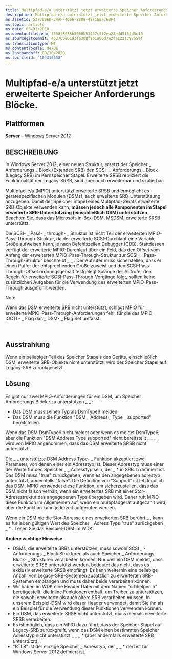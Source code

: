 ```yaml
---
title: Multipfad-e/a unterstützt jetzt erweiterte Speicher Anforderungs Blöcke.
description: Multipfad-e/a unterstützt jetzt erweiterte Speicher Anforderungs Blöcke.
ms.assetid: 5373D9ED-34AF-4D66-8888-49F1EBF768F4
ms.topic: article
ms.date: 05/31/2018
ms.openlocfilehash: f558f8088b5066b51447c5f2ea23edd5154d5c10
ms.sourcegitcommit: 46376be61d3fa308f9b1a06d7e2fa122a39755af
ms.translationtype: MT
ms.contentlocale: de-DE
ms.lasthandoff: 09/10/2020
ms.locfileid: "104316658"
---
```

# <a name="multipath-io-now-supports-extended-storage-request-blocks"></a>Multipfad-e/a unterstützt jetzt erweiterte Speicher Anforderungs Blöcke.

## <a name="platforms"></a>Plattformen

**Server** – Windows Server 2012 

## <a name="description"></a>BESCHREIBUNG

In Windows Server 2012, einer neuen Struktur, ersetzt der Speicher \_ Anforderungs \_ Block (Extended SRB) den SCSI- \_ Anforderungs \_ Block (Legacy SRB) im Kernspeicher Stapel. Erweiterte SRSB repliziert die Funktionalität der Legacy-SRSB, sind aber auch erweiterbar und skalierbar.

Multipfad-e/a (MPIO) unterstützt erweiterte SRSB und ermöglicht es gerätespezifischen Modulen (DSMs), auch erweiterte SRB-Unterstützung anzugeben. Damit der Speicher Stapel eines Multipfad-Geräts erweiterte SRB-Objekte verwenden kann, **müssen jedoch alle Komponenten im Stapel erweiterte SRB-Unterstützung (einschließlich DSM) unterstützen**. Beachten Sie, dass das Microsoft-in-Box-DSM, MSDSM, erweiterte SRSB unterstützt.

Die SCSI- \_ Pass- \_ through- \_ Struktur ist nicht Teil der erweiterten MPIO-Pass-Through-Struktur, da der erweiterte SCSI-Durchlauf eine Variable Größe aufweisen kann, je nach Befehlszeilen Debugger (CDB). Stattdessen verfügt der erweiterte MPIO-Durchlauf über ein Feld, das den Offset vom Anfang der erweiterten MPIO-Pass-Through-Struktur zur SCSI- \_ Pass-Through-Struktur beschreibt \_ \_ . Der Aufrufer muss sicherstellen, dass er einen Puffer der entsprechenden Größe zuweist und den SCSI-Pass-Through-Offset ordnungsgemäß festgelegt Solange der Aufrufer den Regeln für erweiterte SCSI-Pass-Through-Vorgänge folgt, sollten keine zusätzlichen Aufgaben für die Verwendung des erweiterten MPIO-Pass-Through ausgeführt werden.

> [!Note]  
> Wenn das DSM erweiterte SRB nicht unterstützt, schlägt MPIO für erweiterte MPIO-Pass-Through-Anforderungen fehl, für die das MPIO \_ IOCTL- \_ Flag das \_ DSM- \_ Flag Set umfasst.

 

## <a name="manifestation"></a>Ausstrahlung

Wenn ein beliebiger Teil des Speicher Stapels des Geräts, einschließlich DSM, erweiterte SRB-Objekte nicht unterstützt, wird der Speicher Stapel auf Legacy-SRB zurückgesetzt.

## <a name="solution"></a>Lösung

Es gibt nur zwei MPIO-Anforderungen für ein DSM, um Speicher Anforderungs Blöcke zu unterstützen \_ \_ :

-   Das DSM muss seinen Typ als DsmType6 melden.
-   Das DSM muss die Funktion "DSM \_ Address \_ Type \_ supported" bereitstellen.

Wenn das DSM DsmType6 nicht meldet oder wenn es meldet DsmType6, aber die Funktion "DSM Address Type supported" nicht bereitstellt \_ \_ \_ , wird von MPIO angenommen, dass das DSM erweiterte SRSB nicht unterstützt.

Die \_ \_ unterstützte DSM Address Type- \_ Funktion akzeptiert zwei Parameter, von denen einer ein Adresstyp ist. Dieser Adresstyp muss einer der Werte für den Speicher \_ \_ Adresstyp sein, der \_ \* in SRB. h definiert ist. Das DSM muss "true" zurückgeben, wenn es den angegebenen adrestyp unterstützt, andernfalls "false". Die Definition von "Support" ist letztendlich das DSM. MPIO verwendet diese Funktion, um sicherzustellen, dass das DSM nicht falsch verhält, wenn ein erweitertes SRB mit einer Stor- \_ Adressstruktur des angegebenen Typs übergeben wird. Daher ruft MPIO diese Funktion im Allgemeinen auf, wenn ein multipfadgerät aufgezählt wird, aber die Funktion kann jederzeit aufgerufen werden.

Wenn ein DSM nie die Stor-Adresse eines erweiterten SRB berührt \_ , kann es für jeden gültigen Wert des Speicher \_ Adress Typs "true" zurückgeben \_ \_ \* . Lesen Sie das Beispiel-DSM im WDK.

**Andere wichtige Hinweise**

-   DSMs, die erweiterte SRBs unterstützen, muss sowohl SCSI \_ -Anforderungs \_ Block Strukturen als auch Speicher \_ Anforderungs Block- \_ Strukturen verarbeiten können. Nur weil ein DSM meldet, dass erweiterte SRSB unterstützt werden, bedeutet das nicht, dass es exklusiv erweiterte SRSB empfängt. Es kann weiterhin eine beliebige Anzahl von Legacy-SRB-Systemen zusätzlich zu erweiterten SRB-Systemen empfangen und muss daher beide verarbeiten können.
-   Wir haben im WDK eine Header Datei mit dem Namen "srbhelper. h" bereitgestellt, die Inline Funktionen enthält, um Treiber zu unterstützen, die sowohl erweiterte als auch ältere SRB verarbeiten müssen. In unserem Beispiel-DSM wird dieser Header verwendet, damit Sie ihn als ein Beispiel für die Verwendung dieser Funktionen verwenden können.
-   Ein DSM, das erweiterte SRSB nicht unterstützt, muss niemals erweiterte SRSB verarbeiten.
-   Es ist möglich, dass ein MPIO dazu führt, dass der Speicher Stapel auf Legacy-SRB zurückgreift, wenn das DSM einen bestimmten Speicher Adresstyp nicht unterstützt \_ \_ \_ \* (aber andernfalls erweiterte SRB unterstützt).
-   "BTL8" ist der einzige Speicher \_ Adresstyp, der \_ \_ \* derzeit für Windows Server 2012 definiert ist.

 

 




